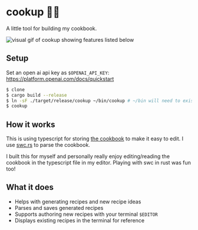 # cookup 🧑‍🍳

A little tool for building my cookbook.

![visual gif of cookup showing features listed below](./docs/demo.gif)

## Setup

Set an open ai api key as `$OPENAI_API_KEY`: https://platform.openai.com/docs/quickstart

```sh
$ clone
$ cargo build --release
$ ln -sF ./target/release/cookup ~/bin/cookup # ~/bin will need to exist in $PATH
$ cookup
```

## How it works

This is using typescript for storing [the cookbook](./cookbook.ts) to make it easy to edit. I use [swc.rs](https://swc.rs) to parse the cookbook.

I built this for myself and personally really enjoy editing/reading the cookbook in the typescript file in my editor. Playing with swc in rust was fun too!

## What it does

- Helps with generating recipes and new recipe ideas
- Parses and saves generated recipes
- Supports authoring new recipes with your terminal `$EDITOR`
- Displays existing recipes in the terminal for reference

